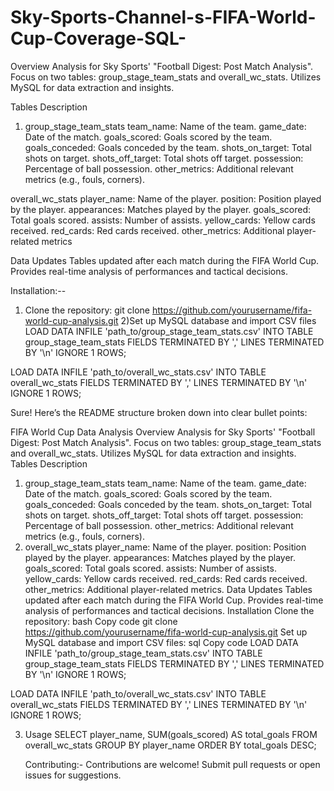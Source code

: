 # Sky-Sports-Channel-s-FIFA-World-Cup-Coverage-SQL-
Overview
Analysis for Sky Sports' "Football Digest: Post Match Analysis".
Focus on two tables: group_stage_team_stats and overall_wc_stats.
Utilizes MySQL for data extraction and insights.

Tables Description
1. group_stage_team_stats
team_name: Name of the team.
game_date: Date of the match.
goals_scored: Goals scored by the team.
goals_conceded: Goals conceded by the team.
shots_on_target: Total shots on target.
shots_off_target: Total shots off target.
possession: Percentage of ball possession.
other_metrics: Additional relevant metrics (e.g., fouls, corners).

overall_wc_stats
player_name: Name of the player.
position: Position played by the player.
appearances: Matches played by the player.
goals_scored: Total goals scored.
assists: Number of assists.
yellow_cards: Yellow cards received.
red_cards: Red cards received.
other_metrics: Additional player-related metrics

Data Updates
Tables updated after each match during the FIFA World Cup.
Provides real-time analysis of performances and tactical decisions.

Installation:--
1) Clone the repository:
   git clone https://github.com/yourusername/fifa-world-cup-analysis.git
2)Set up MySQL database and import CSV files
   LOAD DATA INFILE 'path_to/group_stage_team_stats.csv'
INTO TABLE group_stage_team_stats
FIELDS TERMINATED BY ','
LINES TERMINATED BY '\n'
IGNORE 1 ROWS;

LOAD DATA INFILE 'path_to/overall_wc_stats.csv'
INTO TABLE overall_wc_stats
FIELDS TERMINATED BY ','
LINES TERMINATED BY '\n'
IGNORE 1 ROWS;


Sure! Here’s the README structure broken down into clear bullet points:

FIFA World Cup Data Analysis
Overview
Analysis for Sky Sports' "Football Digest: Post Match Analysis".
Focus on two tables: group_stage_team_stats and overall_wc_stats.
Utilizes MySQL for data extraction and insights.
Tables Description
1. group_stage_team_stats
team_name: Name of the team.
game_date: Date of the match.
goals_scored: Goals scored by the team.
goals_conceded: Goals conceded by the team.
shots_on_target: Total shots on target.
shots_off_target: Total shots off target.
possession: Percentage of ball possession.
other_metrics: Additional relevant metrics (e.g., fouls, corners).
2. overall_wc_stats
player_name: Name of the player.
position: Position played by the player.
appearances: Matches played by the player.
goals_scored: Total goals scored.
assists: Number of assists.
yellow_cards: Yellow cards received.
red_cards: Red cards received.
other_metrics: Additional player-related metrics.
Data Updates
Tables updated after each match during the FIFA World Cup.
Provides real-time analysis of performances and tactical decisions.
Installation
Clone the repository:
bash
Copy code
git clone https://github.com/yourusername/fifa-world-cup-analysis.git
Set up MySQL database and import CSV files:
sql
Copy code
LOAD DATA INFILE 'path_to/group_stage_team_stats.csv'
INTO TABLE group_stage_team_stats
FIELDS TERMINATED BY ','
LINES TERMINATED BY '\n'
IGNORE 1 ROWS;

LOAD DATA INFILE 'path_to/overall_wc_stats.csv'
INTO TABLE overall_wc_stats
FIELDS TERMINATED BY ','
LINES TERMINATED BY '\n'
IGNORE 1 ROWS;


3) Usage
    SELECT player_name, SUM(goals_scored) AS total_goals
FROM overall_wc_stats
GROUP BY player_name
ORDER BY total_goals DESC;

   Contributing:-
     Contributions are welcome! Submit pull requests or open issues for suggestions.
   







